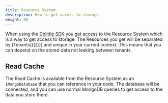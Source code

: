 ```yaml
---
title: Resource System
description: How to get access to storage
weight: 90
---
```


When using the [Dolittle SDK](https://github.com/dolittle/dotnet.sdk) you get access to the Resource System which is a way to get access to storage. The Resources you get will be separated by [Tenants]({{<ref tenants>}}) and unique in your current context. This means that you can depend on the stored data not leaking between tenants.

## Read Cache

The Read Cache is available from the Resource System as an `IMongoDatabase` that you can reference in your code. The database will be connected, and you can use normal MongoDB queries to get access to the data you store there.